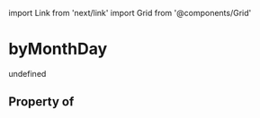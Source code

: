 import Link from 'next/link'
import Grid from '@components/Grid'

# byMonthDay

undefined

## Property of



